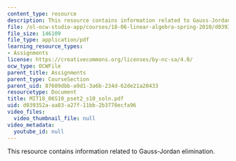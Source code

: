 ```yaml
---
content_type: resource
description: This resource contains information related to Gauss-Jordan elimination.
file: /ol-ocw-studio-app/courses/18-06-linear-algebra-spring-2010/d039352aaa83a27f11bb2b3778ecfa96_MIT18_06S10_pset2_s10_soln.pdf
file_size: 146109
file_type: application/pdf
learning_resource_types:
- Assignments
license: https://creativecommons.org/licenses/by-nc-sa/4.0/
ocw_type: OCWFile
parent_title: Assignments
parent_type: CourseSection
parent_uid: 87609dbb-a9d1-3a6b-234d-62de21a20433
resourcetype: Document
title: MIT18_06S10_pset2_s10_soln.pdf
uid: d039352a-aa83-a27f-11bb-2b3778ecfa96
video_files:
  video_thumbnail_file: null
video_metadata:
  youtube_id: null
---
```

This resource contains information related to Gauss-Jordan elimination.